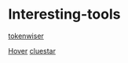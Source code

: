 # Interesting-tools

[tokenwiser](https://koaning.github.io/tokenwiser/index.html)

[Hover](https://github.com/phurwicz/hover)
[cluestar](https://github.com/koaning/cluestar)
